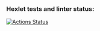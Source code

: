 ### Hexlet tests and linter status:
[![Actions Status](https://github.com/bbdb19/php-project-lvl2/workflows/hexlet-check/badge.svg)](https://github.com/bbdb19/php-project-lvl2/actions)